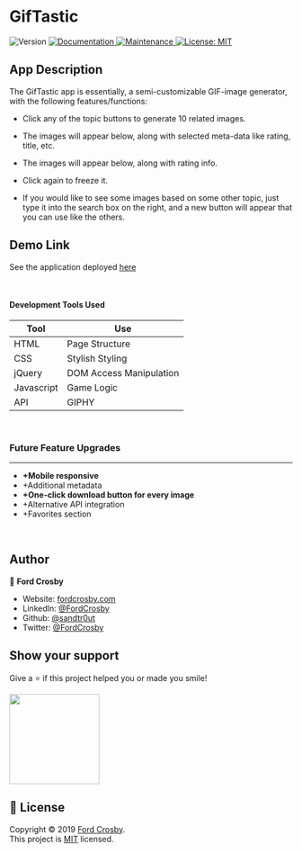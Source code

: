 # GifTastic

<p>
  <img alt="Version" src="https://img.shields.io/badge/version-1.0.0-blue.svg?cacheSeconds=2592000" />
  <a href="https://github.com/sandtr0ut/GifTastic#readme">
    <img alt="Documentation" src="https://img.shields.io/badge/documentation-yes-brightgreen.svg" target="_blank" />
  </a>
  <a href="https://github.com/sandtr0ut/GifTastic/graphs/commit-activity">
    <img alt="Maintenance" src="https://img.shields.io/badge/Maintained%3F-yes-green.svg" target="_blank" />
  </a>
  <a href="https://github.com/sandtr0ut/GifTastic/blob/master/LICENSE">
    <img alt="License: MIT" src="https://img.shields.io/badge/License-MIT-yellow.svg" target="_blank" />
  </a>
</p>

## App Description

The GifTastic app is essentially, a semi-customizable GIF-image generator, with the following features/functions:

- Click any of the topic buttons to generate 10 related images.

- The images will appear below, along with selected meta-data like rating, title, etc.

* The images will appear below, along with rating info.

- Click again to freeze it.

- If you would like to see some images based on some other topic, just type it into the search box on the right, and a new button will appear that you can use like the others.
  <br>

## Demo Link

See the application deployed [here](https://sandtr0ut.github.io/GifTastic/)

<br>

#### Development Tools Used

| Tool       | Use                     |
| ---------- | ----------------------- |
| HTML       | Page Structure          |
| CSS        | Stylish Styling         |
| jQuery     | DOM Access Manipulation |
| Javascript | Game Logic              |
| API        | GIPHY                   |

<br>

### Future Feature Upgrades

---

- **+Mobile responsive**
- +Additional metadata
- **+One-click download button for every image**
- +Alternative API integration
- +Favorites section

<br>
 
## Author

👤 **Ford Crosby**

- Website: [fordcrosby.com](fordcrosby.com)
- LinkedIn: [@FordCrosby](https://www.linkedin.com/in/fordcrosby/)
- Github: [@sandtr0ut](https://github.com/sandtr0ut)
- Twitter: [@FordCrosby](https://twitter.com/FordCrosby)

## Show your support

Give a ⭐️ if this project helped you or made you smile!

<a href="https://www.patreon.com/sandtr0ut">
  <img src="https://c5.patreon.com/external/logo/become_a_patron_button@2x.png" width="160">
</a>

## 📝 License

Copyright © 2019 [Ford Crosby](https://github.com/sandtr0ut).<br />
This project is [MIT](https://github.com/sandtr0ut/burger/blob/master/LICENSE) licensed.

